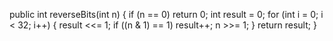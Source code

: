 public int reverseBits(int n) {
if (n == 0) return 0;
int result = 0;
for (int i = 0; i < 32; i++) {
result <<= 1;
if ((n & 1) == 1) result++;
n >>= 1;
}
return result;
}